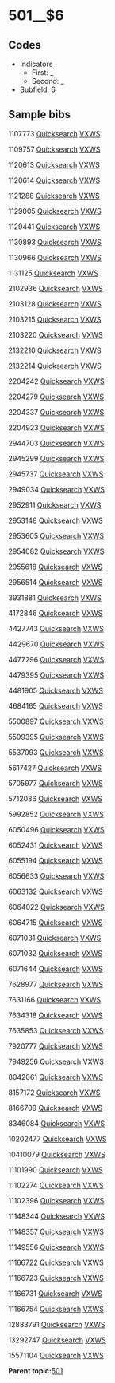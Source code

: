 # 501\_\_$6

## Codes

-   Indicators
    -   First: \_
    -   Second: \_
-   Subfield: 6

## Sample bibs

1107773 [Quicksearch](https://search.library.yale.edu/catalog/1107773) [VXWS](http://prodorbis.library.yale.edu:7014/vxws/GetHoldingsService?bibId=1107773)

1109757 [Quicksearch](https://search.library.yale.edu/catalog/1109757) [VXWS](http://prodorbis.library.yale.edu:7014/vxws/GetHoldingsService?bibId=1109757)

1120613 [Quicksearch](https://search.library.yale.edu/catalog/1120613) [VXWS](http://prodorbis.library.yale.edu:7014/vxws/GetHoldingsService?bibId=1120613)

1120614 [Quicksearch](https://search.library.yale.edu/catalog/1120614) [VXWS](http://prodorbis.library.yale.edu:7014/vxws/GetHoldingsService?bibId=1120614)

1121288 [Quicksearch](https://search.library.yale.edu/catalog/1121288) [VXWS](http://prodorbis.library.yale.edu:7014/vxws/GetHoldingsService?bibId=1121288)

1129005 [Quicksearch](https://search.library.yale.edu/catalog/1129005) [VXWS](http://prodorbis.library.yale.edu:7014/vxws/GetHoldingsService?bibId=1129005)

1129441 [Quicksearch](https://search.library.yale.edu/catalog/1129441) [VXWS](http://prodorbis.library.yale.edu:7014/vxws/GetHoldingsService?bibId=1129441)

1130893 [Quicksearch](https://search.library.yale.edu/catalog/1130893) [VXWS](http://prodorbis.library.yale.edu:7014/vxws/GetHoldingsService?bibId=1130893)

1130966 [Quicksearch](https://search.library.yale.edu/catalog/1130966) [VXWS](http://prodorbis.library.yale.edu:7014/vxws/GetHoldingsService?bibId=1130966)

1131125 [Quicksearch](https://search.library.yale.edu/catalog/1131125) [VXWS](http://prodorbis.library.yale.edu:7014/vxws/GetHoldingsService?bibId=1131125)

2102936 [Quicksearch](https://search.library.yale.edu/catalog/2102936) [VXWS](http://prodorbis.library.yale.edu:7014/vxws/GetHoldingsService?bibId=2102936)

2103128 [Quicksearch](https://search.library.yale.edu/catalog/2103128) [VXWS](http://prodorbis.library.yale.edu:7014/vxws/GetHoldingsService?bibId=2103128)

2103215 [Quicksearch](https://search.library.yale.edu/catalog/2103215) [VXWS](http://prodorbis.library.yale.edu:7014/vxws/GetHoldingsService?bibId=2103215)

2103220 [Quicksearch](https://search.library.yale.edu/catalog/2103220) [VXWS](http://prodorbis.library.yale.edu:7014/vxws/GetHoldingsService?bibId=2103220)

2132210 [Quicksearch](https://search.library.yale.edu/catalog/2132210) [VXWS](http://prodorbis.library.yale.edu:7014/vxws/GetHoldingsService?bibId=2132210)

2132214 [Quicksearch](https://search.library.yale.edu/catalog/2132214) [VXWS](http://prodorbis.library.yale.edu:7014/vxws/GetHoldingsService?bibId=2132214)

2204242 [Quicksearch](https://search.library.yale.edu/catalog/2204242) [VXWS](http://prodorbis.library.yale.edu:7014/vxws/GetHoldingsService?bibId=2204242)

2204279 [Quicksearch](https://search.library.yale.edu/catalog/2204279) [VXWS](http://prodorbis.library.yale.edu:7014/vxws/GetHoldingsService?bibId=2204279)

2204337 [Quicksearch](https://search.library.yale.edu/catalog/2204337) [VXWS](http://prodorbis.library.yale.edu:7014/vxws/GetHoldingsService?bibId=2204337)

2204923 [Quicksearch](https://search.library.yale.edu/catalog/2204923) [VXWS](http://prodorbis.library.yale.edu:7014/vxws/GetHoldingsService?bibId=2204923)

2944703 [Quicksearch](https://search.library.yale.edu/catalog/2944703) [VXWS](http://prodorbis.library.yale.edu:7014/vxws/GetHoldingsService?bibId=2944703)

2945299 [Quicksearch](https://search.library.yale.edu/catalog/2945299) [VXWS](http://prodorbis.library.yale.edu:7014/vxws/GetHoldingsService?bibId=2945299)

2945737 [Quicksearch](https://search.library.yale.edu/catalog/2945737) [VXWS](http://prodorbis.library.yale.edu:7014/vxws/GetHoldingsService?bibId=2945737)

2949034 [Quicksearch](https://search.library.yale.edu/catalog/2949034) [VXWS](http://prodorbis.library.yale.edu:7014/vxws/GetHoldingsService?bibId=2949034)

2952911 [Quicksearch](https://search.library.yale.edu/catalog/2952911) [VXWS](http://prodorbis.library.yale.edu:7014/vxws/GetHoldingsService?bibId=2952911)

2953148 [Quicksearch](https://search.library.yale.edu/catalog/2953148) [VXWS](http://prodorbis.library.yale.edu:7014/vxws/GetHoldingsService?bibId=2953148)

2953605 [Quicksearch](https://search.library.yale.edu/catalog/2953605) [VXWS](http://prodorbis.library.yale.edu:7014/vxws/GetHoldingsService?bibId=2953605)

2954082 [Quicksearch](https://search.library.yale.edu/catalog/2954082) [VXWS](http://prodorbis.library.yale.edu:7014/vxws/GetHoldingsService?bibId=2954082)

2955618 [Quicksearch](https://search.library.yale.edu/catalog/2955618) [VXWS](http://prodorbis.library.yale.edu:7014/vxws/GetHoldingsService?bibId=2955618)

2956514 [Quicksearch](https://search.library.yale.edu/catalog/2956514) [VXWS](http://prodorbis.library.yale.edu:7014/vxws/GetHoldingsService?bibId=2956514)

3931881 [Quicksearch](https://search.library.yale.edu/catalog/3931881) [VXWS](http://prodorbis.library.yale.edu:7014/vxws/GetHoldingsService?bibId=3931881)

4172846 [Quicksearch](https://search.library.yale.edu/catalog/4172846) [VXWS](http://prodorbis.library.yale.edu:7014/vxws/GetHoldingsService?bibId=4172846)

4427743 [Quicksearch](https://search.library.yale.edu/catalog/4427743) [VXWS](http://prodorbis.library.yale.edu:7014/vxws/GetHoldingsService?bibId=4427743)

4429670 [Quicksearch](https://search.library.yale.edu/catalog/4429670) [VXWS](http://prodorbis.library.yale.edu:7014/vxws/GetHoldingsService?bibId=4429670)

4477296 [Quicksearch](https://search.library.yale.edu/catalog/4477296) [VXWS](http://prodorbis.library.yale.edu:7014/vxws/GetHoldingsService?bibId=4477296)

4479395 [Quicksearch](https://search.library.yale.edu/catalog/4479395) [VXWS](http://prodorbis.library.yale.edu:7014/vxws/GetHoldingsService?bibId=4479395)

4481905 [Quicksearch](https://search.library.yale.edu/catalog/4481905) [VXWS](http://prodorbis.library.yale.edu:7014/vxws/GetHoldingsService?bibId=4481905)

4684165 [Quicksearch](https://search.library.yale.edu/catalog/4684165) [VXWS](http://prodorbis.library.yale.edu:7014/vxws/GetHoldingsService?bibId=4684165)

5500897 [Quicksearch](https://search.library.yale.edu/catalog/5500897) [VXWS](http://prodorbis.library.yale.edu:7014/vxws/GetHoldingsService?bibId=5500897)

5509395 [Quicksearch](https://search.library.yale.edu/catalog/5509395) [VXWS](http://prodorbis.library.yale.edu:7014/vxws/GetHoldingsService?bibId=5509395)

5537093 [Quicksearch](https://search.library.yale.edu/catalog/5537093) [VXWS](http://prodorbis.library.yale.edu:7014/vxws/GetHoldingsService?bibId=5537093)

5617427 [Quicksearch](https://search.library.yale.edu/catalog/5617427) [VXWS](http://prodorbis.library.yale.edu:7014/vxws/GetHoldingsService?bibId=5617427)

5705977 [Quicksearch](https://search.library.yale.edu/catalog/5705977) [VXWS](http://prodorbis.library.yale.edu:7014/vxws/GetHoldingsService?bibId=5705977)

5712086 [Quicksearch](https://search.library.yale.edu/catalog/5712086) [VXWS](http://prodorbis.library.yale.edu:7014/vxws/GetHoldingsService?bibId=5712086)

5992852 [Quicksearch](https://search.library.yale.edu/catalog/5992852) [VXWS](http://prodorbis.library.yale.edu:7014/vxws/GetHoldingsService?bibId=5992852)

6050496 [Quicksearch](https://search.library.yale.edu/catalog/6050496) [VXWS](http://prodorbis.library.yale.edu:7014/vxws/GetHoldingsService?bibId=6050496)

6052431 [Quicksearch](https://search.library.yale.edu/catalog/6052431) [VXWS](http://prodorbis.library.yale.edu:7014/vxws/GetHoldingsService?bibId=6052431)

6055194 [Quicksearch](https://search.library.yale.edu/catalog/6055194) [VXWS](http://prodorbis.library.yale.edu:7014/vxws/GetHoldingsService?bibId=6055194)

6056633 [Quicksearch](https://search.library.yale.edu/catalog/6056633) [VXWS](http://prodorbis.library.yale.edu:7014/vxws/GetHoldingsService?bibId=6056633)

6063132 [Quicksearch](https://search.library.yale.edu/catalog/6063132) [VXWS](http://prodorbis.library.yale.edu:7014/vxws/GetHoldingsService?bibId=6063132)

6064022 [Quicksearch](https://search.library.yale.edu/catalog/6064022) [VXWS](http://prodorbis.library.yale.edu:7014/vxws/GetHoldingsService?bibId=6064022)

6064715 [Quicksearch](https://search.library.yale.edu/catalog/6064715) [VXWS](http://prodorbis.library.yale.edu:7014/vxws/GetHoldingsService?bibId=6064715)

6071031 [Quicksearch](https://search.library.yale.edu/catalog/6071031) [VXWS](http://prodorbis.library.yale.edu:7014/vxws/GetHoldingsService?bibId=6071031)

6071032 [Quicksearch](https://search.library.yale.edu/catalog/6071032) [VXWS](http://prodorbis.library.yale.edu:7014/vxws/GetHoldingsService?bibId=6071032)

6071644 [Quicksearch](https://search.library.yale.edu/catalog/6071644) [VXWS](http://prodorbis.library.yale.edu:7014/vxws/GetHoldingsService?bibId=6071644)

7628977 [Quicksearch](https://search.library.yale.edu/catalog/7628977) [VXWS](http://prodorbis.library.yale.edu:7014/vxws/GetHoldingsService?bibId=7628977)

7631166 [Quicksearch](https://search.library.yale.edu/catalog/7631166) [VXWS](http://prodorbis.library.yale.edu:7014/vxws/GetHoldingsService?bibId=7631166)

7634318 [Quicksearch](https://search.library.yale.edu/catalog/7634318) [VXWS](http://prodorbis.library.yale.edu:7014/vxws/GetHoldingsService?bibId=7634318)

7635853 [Quicksearch](https://search.library.yale.edu/catalog/7635853) [VXWS](http://prodorbis.library.yale.edu:7014/vxws/GetHoldingsService?bibId=7635853)

7920777 [Quicksearch](https://search.library.yale.edu/catalog/7920777) [VXWS](http://prodorbis.library.yale.edu:7014/vxws/GetHoldingsService?bibId=7920777)

7949256 [Quicksearch](https://search.library.yale.edu/catalog/7949256) [VXWS](http://prodorbis.library.yale.edu:7014/vxws/GetHoldingsService?bibId=7949256)

8042061 [Quicksearch](https://search.library.yale.edu/catalog/8042061) [VXWS](http://prodorbis.library.yale.edu:7014/vxws/GetHoldingsService?bibId=8042061)

8157172 [Quicksearch](https://search.library.yale.edu/catalog/8157172) [VXWS](http://prodorbis.library.yale.edu:7014/vxws/GetHoldingsService?bibId=8157172)

8166709 [Quicksearch](https://search.library.yale.edu/catalog/8166709) [VXWS](http://prodorbis.library.yale.edu:7014/vxws/GetHoldingsService?bibId=8166709)

8346084 [Quicksearch](https://search.library.yale.edu/catalog/8346084) [VXWS](http://prodorbis.library.yale.edu:7014/vxws/GetHoldingsService?bibId=8346084)

10202477 [Quicksearch](https://search.library.yale.edu/catalog/10202477) [VXWS](http://prodorbis.library.yale.edu:7014/vxws/GetHoldingsService?bibId=10202477)

10410079 [Quicksearch](https://search.library.yale.edu/catalog/10410079) [VXWS](http://prodorbis.library.yale.edu:7014/vxws/GetHoldingsService?bibId=10410079)

11101990 [Quicksearch](https://search.library.yale.edu/catalog/11101990) [VXWS](http://prodorbis.library.yale.edu:7014/vxws/GetHoldingsService?bibId=11101990)

11102274 [Quicksearch](https://search.library.yale.edu/catalog/11102274) [VXWS](http://prodorbis.library.yale.edu:7014/vxws/GetHoldingsService?bibId=11102274)

11102396 [Quicksearch](https://search.library.yale.edu/catalog/11102396) [VXWS](http://prodorbis.library.yale.edu:7014/vxws/GetHoldingsService?bibId=11102396)

11148344 [Quicksearch](https://search.library.yale.edu/catalog/11148344) [VXWS](http://prodorbis.library.yale.edu:7014/vxws/GetHoldingsService?bibId=11148344)

11148357 [Quicksearch](https://search.library.yale.edu/catalog/11148357) [VXWS](http://prodorbis.library.yale.edu:7014/vxws/GetHoldingsService?bibId=11148357)

11149556 [Quicksearch](https://search.library.yale.edu/catalog/11149556) [VXWS](http://prodorbis.library.yale.edu:7014/vxws/GetHoldingsService?bibId=11149556)

11166722 [Quicksearch](https://search.library.yale.edu/catalog/11166722) [VXWS](http://prodorbis.library.yale.edu:7014/vxws/GetHoldingsService?bibId=11166722)

11166723 [Quicksearch](https://search.library.yale.edu/catalog/11166723) [VXWS](http://prodorbis.library.yale.edu:7014/vxws/GetHoldingsService?bibId=11166723)

11166731 [Quicksearch](https://search.library.yale.edu/catalog/11166731) [VXWS](http://prodorbis.library.yale.edu:7014/vxws/GetHoldingsService?bibId=11166731)

11166754 [Quicksearch](https://search.library.yale.edu/catalog/11166754) [VXWS](http://prodorbis.library.yale.edu:7014/vxws/GetHoldingsService?bibId=11166754)

12883791 [Quicksearch](https://search.library.yale.edu/catalog/12883791) [VXWS](http://prodorbis.library.yale.edu:7014/vxws/GetHoldingsService?bibId=12883791)

13292747 [Quicksearch](https://search.library.yale.edu/catalog/13292747) [VXWS](http://prodorbis.library.yale.edu:7014/vxws/GetHoldingsService?bibId=13292747)

15571104 [Quicksearch](https://search.library.yale.edu/catalog/15571104) [VXWS](http://prodorbis.library.yale.edu:7014/vxws/GetHoldingsService?bibId=15571104)

**Parent topic:**[501](../../tags/501/501.md)

